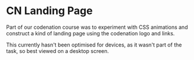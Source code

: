 # CN Landing Page

Part of our codenation course was to experiment with CSS animations and construct a kind of landing page using the codenation logo and links. 

This currently hasn't been optimised for devices, as it wasn't part of the task, so best viewed on a desktop screen.
